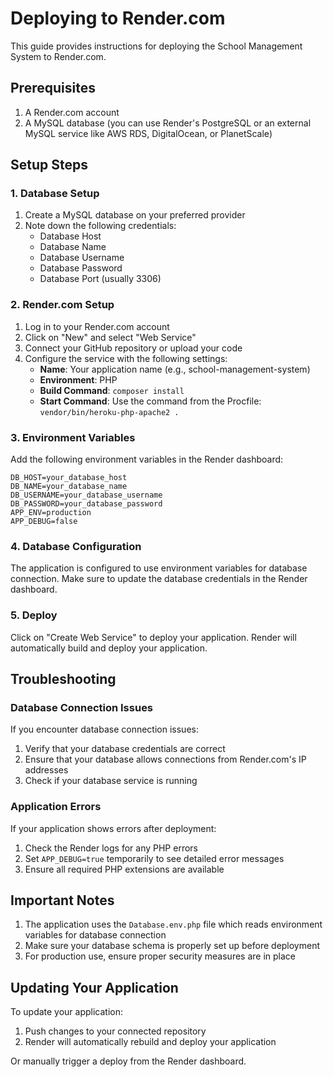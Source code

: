 # Deploying to Render.com

This guide provides instructions for deploying the School Management System to Render.com.

## Prerequisites

1. A Render.com account
2. A MySQL database (you can use Render's PostgreSQL or an external MySQL service like AWS RDS, DigitalOcean, or PlanetScale)

## Setup Steps

### 1. Database Setup

1. Create a MySQL database on your preferred provider
2. Note down the following credentials:
   - Database Host
   - Database Name
   - Database Username
   - Database Password
   - Database Port (usually 3306)

### 2. Render.com Setup

1. Log in to your Render.com account
2. Click on "New" and select "Web Service"
3. Connect your GitHub repository or upload your code
4. Configure the service with the following settings:
   - **Name**: Your application name (e.g., school-management-system)
   - **Environment**: PHP
   - **Build Command**: `composer install`
   - **Start Command**: Use the command from the Procfile: `vendor/bin/heroku-php-apache2 .`

### 3. Environment Variables

Add the following environment variables in the Render dashboard:

```
DB_HOST=your_database_host
DB_NAME=your_database_name
DB_USERNAME=your_database_username
DB_PASSWORD=your_database_password
APP_ENV=production
APP_DEBUG=false
```

### 4. Database Configuration

The application is configured to use environment variables for database connection. Make sure to update the database credentials in the Render dashboard.

### 5. Deploy

Click on "Create Web Service" to deploy your application. Render will automatically build and deploy your application.

## Troubleshooting

### Database Connection Issues

If you encounter database connection issues:

1. Verify that your database credentials are correct
2. Ensure that your database allows connections from Render.com's IP addresses
3. Check if your database service is running

### Application Errors

If your application shows errors after deployment:

1. Check the Render logs for any PHP errors
2. Set `APP_DEBUG=true` temporarily to see detailed error messages
3. Ensure all required PHP extensions are available

## Important Notes

1. The application uses the `Database.env.php` file which reads environment variables for database connection
2. Make sure your database schema is properly set up before deployment
3. For production use, ensure proper security measures are in place

## Updating Your Application

To update your application:

1. Push changes to your connected repository
2. Render will automatically rebuild and deploy your application

Or manually trigger a deploy from the Render dashboard.